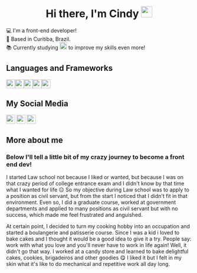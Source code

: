 <h1 align="center">Hi there, I'm Cindy <img src="https://raw.githubusercontent.com/kaueMarques/kaueMarques/master/hi.gif" width="30px"></h1>


:computer:  I'm a front-end developer!    
:house_with_garden:  Based in Curitiba, Brazil.   
:books:  Currently studying <img height="20" src="https://img.shields.io/badge/React-20232A?style=for-the-badge&logo=react&logoColor=61DAFB"  /> to improve my skills even more!   

## Languages and Frameworks
<img height="24" src="https://img.shields.io/badge/HTML5-E34F26?style=for-the-badge&logo=html5&logoColor=white"  /><img height="24" src="https://img.shields.io/badge/CSS3-1572B6?style=for-the-badge&logo=css3&logoColor=white"  /><img height="24" src="https://img.shields.io/badge/JavaScript-F7DF1E?style=for-the-badge&logo=javascript&logoColor=black"  /><img height="24" src="https://img.shields.io/badge/Sass-CC6699?style=for-the-badge&logo=sass&logoColor=white"  /><img height="24" src="https://img.shields.io/badge/Bootstrap-563D7C?style=for-the-badge&logo=bootstrap&logoColor=white"  />


## My Social Media

<a href="https://twitter.com/home" target="_blank"><img height="24" src="https://img.shields.io/badge/LinkedIn-0077B5?style=for-the-badge&logo=linkedin&logoColor=white"  /></a>
<a href="mailto:cindy.hanae1@gmail.com" target="_blank"><img height="24" src="https://img.shields.io/badge/Gmail-D14836?style=for-the-badge&logo=gmail&logoColor=white"  /></a>
<a href="https://www.instagram.com/cindysasaki/" target="_blank"><img height="24" src="https://img.shields.io/badge/Instagram-E4405F?style=for-the-badge&logo=instagram&logoColor=white"  /></a>



<h2 color="red">More about me</h2>
<h3>Below I'll tell a little bit of my crazy journey to become a front end dev!</h3>  

<!-- I started Law school with the objective of applying to a position as civil servant, but from the start i noticed that I didn't fit in that environment. Even so, i did a graduate course, worked at government departments and applied to many positions, but with no success which made me feel frustrated and unsatisfied with my graduation. -->

I started Law school not because I liked or wanted, but because I was on that crazy period of college entrance exam and I didn't know by that time what I wanted for life :neutral_face:  So my objective during Law school was to apply to a position as civil servant, but from the start I noticed that I didn't fit in that environment. Even so, I did a graduate course, worked at government departments and applied to many positions as civil servant but with no success, which made me feel frustrated and anguished.

At certain point, I decided to turn my cooking hobby into an occupation and started a boulangerie and patisserie course. Since I was a kid i loved to bake cakes and I thought it would be a good idea to give it a try. People say: work with what you love and you'll never have to work in life again! Well, it didn't go that way. I worked at a candy store and learned to bake delightful cakes, cookies, brigadeiros and other goodies :yum: I liked it but I felt in my skin what it's like to do mechanical and repetitive work all day long.









